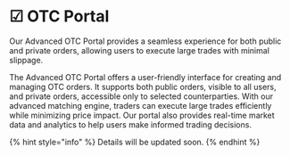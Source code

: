 # ☑ OTC Portal

Our Advanced OTC Portal provides a seamless experience for both public and private orders, allowing users to execute large trades with minimal slippage.

The Advanced OTC Portal offers a user-friendly interface for creating and managing OTC orders. It supports both public orders, visible to all users, and private orders, accessible only to selected counterparties. With our advanced matching engine, traders can execute large trades efficiently while minimizing price impact. Our portal also provides real-time market data and analytics to help users make informed trading decisions.

{% hint style="info" %}
Details will be updated soon.
{% endhint %}

